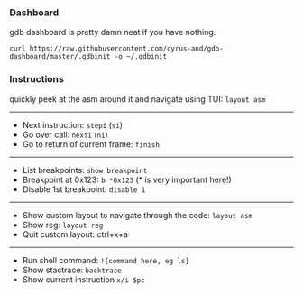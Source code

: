 ### Dashboard

gdb dashboard is pretty damn neat if you have nothing.

```
curl https://raw.githubusercontent.com/cyrus-and/gdb-dashboard/master/.gdbinit -o ~/.gdbinit
```


### Instructions

quickly peek at the asm around it and navigate using TUI: `layout asm`

---
 - Next instruction:  `stepi`  (`si`)
 - Go over call:      `nexti` (`ni`)
 - Go to return of current frame: `finish`
----
 - List breakpoints:  `show breakpoint`
 - Breakpoint at 0x123: `b *0x123`  (* is very important here!)
 - Disable 1st breakpoint: `disable 1`
---
 - Show custom layout to navigate through the code: `layout asm`
 - Show reg: `layout reg`
 - Quit custom layout: ctrl+x+a
---
 - Run shell command: `!{command here, eg ls}`
 - Show stactrace: `backtrace`
 - Show current instruction `x/i $pc`